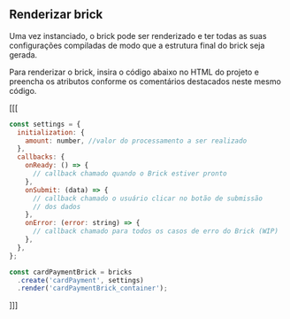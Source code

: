 ## Renderizar brick

Uma vez instanciado, o brick pode ser renderizado e ter todas as suas configurações compiladas de modo que a estrutura final do brick seja gerada.

Para renderizar o brick, insira o código abaixo no HTML do projeto e preencha os atributos conforme os comentários destacados neste mesmo código.


[[[
```javascript
const settings = {
  initialization: {
    amount: number, //valor do processamento a ser realizado
  },
  callbacks: {
    onReady: () => {
      // callback chamado quando o Brick estiver pronto
    },
    onSubmit: (data) => {
      // callback chamado o usuário clicar no botão de submissão
      // dos dados
    },
    onError: (error: string) => { 
      // callback chamado para todos os casos de erro do Brick (WIP)
    },
  },
};

const cardPaymentBrick = bricks
  .create('cardPayment', settings)
  .render('cardPaymentBrick_container');
```
]]]